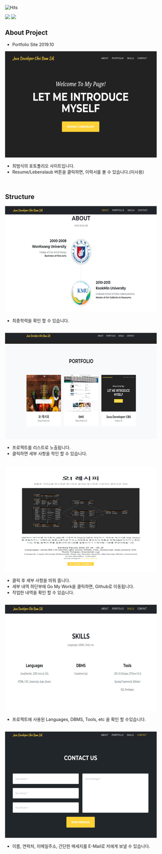 ![Hits](https://hits.seeyoufarm.com/api/count/incr/badge.svg?url=https%3A%2F%2Fgithub.com%2Fdev-choi-elf-maerz/profile%2F&count_bg=%2379C83D&title_bg=%23555555&icon=&icon_color=%23E7E7E7&title=hits&edge_flat=false)
<div style="display:flex; flex-direction:column; align-items:flex-start;">
   <!-- <p><strong>Frontend</strong></p>-->
    <div>
        <img src="https://img.shields.io/badge/html5-E34F26?style=flat-square&logo=html5&logoColor=white"> 
        <img src="https://img.shields.io/badge/javascript-F7DF1E?style=flat-square&logo=javascript&logoColor=white"> 
    </div>
</div>

## About Project
- Portfolio Site 2019.10
<img src="/project_images/main.jpg" style="width: 500px; height: 350px" />

- 최범식의 포토폴리오 사이트입니다.
- Resume/Lebenslaub 버튼을 클릭하면, 이력서를 볼 수 있습니다.(미사용)

<br />

## Structure

<img src="/project_images/about.jpg" style="width: 500px; height: 350px" />

- 최종학력을 확인 할 수 있습니다.

<br />

<img src="/project_images/potrfolio_list.jpg" style="width: 500px; height: 350px" />

- 프로젝트를 리스트로 노출됩니다.
- 클릭하면 세부 사항을 학인 할 수 있습니다.

<br />

<img src="/project_images/project_view.jpg" style="width: 500px; height: 350px" />

- 클릭 후 세부 사항을 띄워 줍니다.
- 세부 내역 하단부에 Go My Work을 클릭하면, Github로 이동됩니다.
- 작업한 내역을 확인 할 수 있습니다.

<br />

<img src="/project_images/skills.jpg" style="width: 500px; height: 350px" />

- 프로젝트에 사용된 Languages, DBMS, Tools, etc 을 확인 할 수있습니다.

<br />

<img src="/project_images/contact me.jpg" style="width: 500px; height: 350px" />

- 이름, 연락처, 이메일주소, 간단한 메세지를 E-Mail로 저에게 보낼 수 있습니다.

<br />


<!--
**dev-choi-elf-maerz/dev-choi-elf-maerz** is a ✨ _special_ ✨ repository because its `README.md` (this file) appears on your GitHub profile.

Here are some ideas to get you started:

- 🔭 I’m currently working on ...
- 🌱 I’m currently learning ...
- 👯 I’m looking to collaborate on ...
- 🤔 I’m looking for help with ...
- 💬 Ask me about ...
- 📫 How to reach me: ...
- 😄 Pronouns: ...
- ⚡ Fun fact: ...
-->
